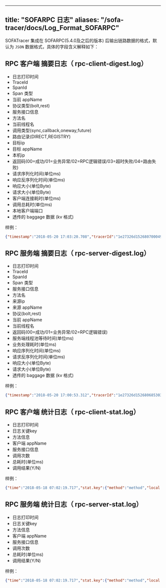 
---
title: "SOFARPC 日志"
aliases: "/sofa-tracer/docs/Log_Format_SOFARPC"
---


SOFATracer 集成在 SOFARPC(5.4.0及之后的版本) 后输出链路数据的格式，默认为 `JSON` 数据格式，具体的字段含义解释如下：

## RPC 客户端 摘要日志（ rpc-client-digest.log）

* 日志打印时间
* TraceId
* SpanId
* Span 类型
* 当前 appName
* 协议类型(bolt,rest)
* 服务接口信息
* 方法名
* 当前线程名
* 调用类型(sync,callback,oneway,future)
* 路由记录(DIRECT,REGISTRY)
* 目标ip
* 目标 appName
* 本机ip
* 返回码(00=成功/01=业务异常/02=RPC逻辑错误/03=超时失败/04=路由失败)
* 请求序列化时间(单位ms)
* 响应反序列化时间(单位ms)
* 响应大小(单位Byte)
* 请求大小(单位Byte)
* 客户端连接耗时(单位ms)
* 调用总耗时(单位ms)
* 本地客户端端口
* 透传的 baggage 数据 (kv 格式)

样例：

```json
{"timestamp":"2018-05-20 17:03:20.708","tracerId":"1e27326d1526807000498100185597","spanId":"0","span.kind":"client","local.app":"SOFATracerRPC","protocol":"bolt","service":"com.alipay.sofa.tracer.examples.sofarpc.direct.DirectService:1.0","method":"sayDirect","current.thread.name":"main","invoke.type":"sync","router.record":"DIRECT","remote.app":"samples","remote.ip":"127.0.0.1:12200","local.client.ip":"127.0.0.1","result.code":"00","req.serialize.time":"33","resp.deserialize.time":"39","resp.size":"170","req.size":"582","client.conn.time":"0","client.elapse.time":"155","local.client.port":"59774","baggage":""}
```


## RPC  服务端 摘要日志（ rpc-server-digest.log）

* 日志打印时间
* TraceId
* SpanId
* Span 类型
* 服务接口信息
* 方法名
* 来源ip
* 来源 appName
* 协议(bolt,rest)
* 当前 appName
* 当前线程名
* 返回码(00=成功/01=业务异常/02=RPC逻辑错误)
* 服务端线程池等待时间(单位ms)
* 业务处理耗时(单位ms)
* 响应序列化时间(单位ms)
* 请求反序列化时间(单位ms)
* 响应大小(单位Byte)
* 请求大小(单位Byte)
* 透传的 baggage 数据 (kv 格式)

样例：

```json
{"timestamp":"2018-05-20 17:00:53.312","tracerId":"1e27326d1526806853032100185011","spanId":"0","span.kind":"server","service":"com.alipay.sofa.tracer.examples.sofarpc.direct.DirectService:1.0","method":"sayDirect","remote.ip":"127.0.0.1","remote.app":"SOFATracerRPC","protocol":"bolt","local.app":"SOFATracerRPC","current.thread.name":"SOFA-BOLT-BIZ-12200-5-T1","result.code":"00","server.pool.wait.time":"3","biz.impl.time":"0","resp.serialize.time":"4","req.deserialize.time":"38","resp.size":"170","req.size":"582","baggage":""}
```

## RPC 客户端 统计日志（ rpc-client-stat.log）

* 日志打印时间
* 日志关键key
* 方法信息
* 客户端 appName
* 服务接口信息
* 调用次数
* 总耗时(单位ms)
* 调用结果(Y/N)

样例：

```json
{"time":"2018-05-18 07:02:19.717","stat.key":{"method":"method","local.app":"client","service":"app.service:1.0"},"count":10,"total.cost.milliseconds":17,"success":"Y"}
```



## RPC  服务端 统计日志（ rpc-server-stat.log）

* 日志打印时间
* 日志关键key
* 方法信息
* 客户端 appName
* 服务接口信息
* 调用次数
* 总耗时(单位ms)
* 调用结果(Y/N)

样例：

```json
{"time":"2018-05-18 07:02:19.717","stat.key":{"method":"method","local.app":"client","service":"app.service:1.0"},"count":10,"total.cost.milliseconds":17,"success":"Y"}
```